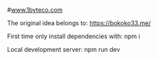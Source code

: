 #www.1byteco.com 


The original idea belongs to: https://bokoko33.me/

First time only install dependencies with:
npm i 

Local development server:
npm run dev
